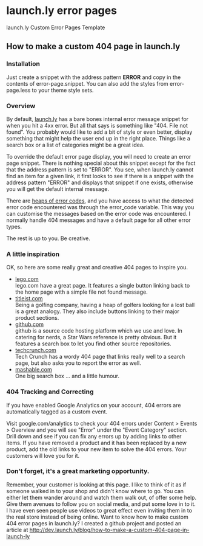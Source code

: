 launch.ly error pages
=====================

launch.ly Custom Error Pages Template

## How to make a custom 404 page in launch.ly

### Installation

Just create a snippet with the address pattern **ERROR** and copy in the contents of error-page.snippet. You can also add the styles from error-page.less to your theme style sets.

### Overview

By default, [launch.ly](http://launch.ly) has a bare bones internal error message snippet for when you hit a 4xx error. But all that says is something like "404. File not found". You probably would like to add a bit of style or even better, display something that might help the user end up in the right place. Things like a search box or a list of categories might be a great idea.

To override the default error page display, you will need to create an error page snippet. There is nothing special about this snippet except for the fact that the address pattern is set to "ERROR". You see, when launch.ly cannot find an item for a given link, it first looks to see if there is a snippet with the address pattern "ERROR" and displays that snippet if one exists, otherwise you will get the default internal message.

There are [heaps of error codes](http://en.wikipedia.org/wiki/List_of_HTTP_status_codes), and you have access to what the detected error code encountered was through the error_code variable. This way you can customise the messages based on the error code was encountered. I normally handle 404 messages and have a default page for all other error types.

The rest is up to you. Be creative.


### A little inspiration

OK, so here are some really great and creative 404 pages to inspire you.

- [lego.com](http://www.lego.com/file-not-found/)  
	lego.com have a great page. It features a single button linking back to the home page with a simple file not found message.
- [titleist.com](http://www.titleist.com/file-not-found/)  
	Being a golfing company, having a heap of golfers looking for a lost ball is a great analogy. They also include buttons linking to their major product sections.
- [github.com](https://github.com/file-not-found/)  
	github is a source code hosting platform which we use and love. In catering for nerds, a Star Wars reference is pretty obvious. But it features a search box to let you find other source repositories.
- [techcrunch.com](http://techcrunch.com/file-not-found/)  
	Tech Crunch has a wordy 404 page that links really well to a search page, but also asks you to report the error as well.
- [mashable.com](http://mashable.com/file-not-found/)  
	One big search box ... and a little humour.

### 404 Tracking and Correcting

If you have enabled Google Analytics on your account, 404 errors are automatically tagged as a custom event.

Visit google.com/analytics to check your 404 errors under Content > Events > Overview and you will see "Error" under the "Event Category" section. Drill down and see if you can fix any errors up by adding links to other items. If you have removed a product and it has been replaced by a new product, add the old links to your new item to solve the 404 errors. Your customers will love you for it.

### Don't forget, it's a great marketing opportunity.

Remember, your customer is looking at this page. I like to think of it as if someone walked in to your shop and didn't know where to go. You can either let them wander around and watch them walk out, of offer some help. Give them avenues to follow you on social media, and put some love in to it. I have even seen people use videos to great effect even inviting them in to the real store instead of being online.
Want to know how to make custom 404 error pages in launch.ly? I created a github project and posted an article at http://dev.launch.ly/blog/how-to-make-a-custom-404-page-in-launch-ly